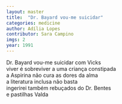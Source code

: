 ```yaml
---
layout: master
title:  "Dr. Bayard vou-me suicidar"
categories: medicine
author: Adília Lopes
contributor: Sara Campino
imgs: 2
year: 1991
---
```


Dr. Bayard vou-me suicidar com Vicks  
viver é sobreviver a uma criança constipada  
a Aspirina não cura as dores da alma  
a literatura inclusa não basta  
ingerirei também rebuçados do Dr. Bentes  
e pastilhas Valda  

 

